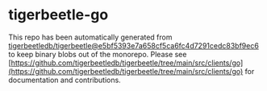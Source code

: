 # tigerbeetle-go
This repo has been automatically generated from [tigerbeetledb/tigerbeetle@e5bf5393e7a658cf5ca6fc4d7291cedc83bf9ec6](https://github.com/tigerbeetledb/tigerbeetle/commit/e5bf5393e7a658cf5ca6fc4d7291cedc83bf9ec6) to keep binary blobs out of the monorepo. Please see [https://github.com/tigerbeetledb/tigerbeetle/tree/main/src/clients/go](https://github.com/tigerbeetledb/tigerbeetle/tree/main/src/clients/go) for documentation and contributions.
